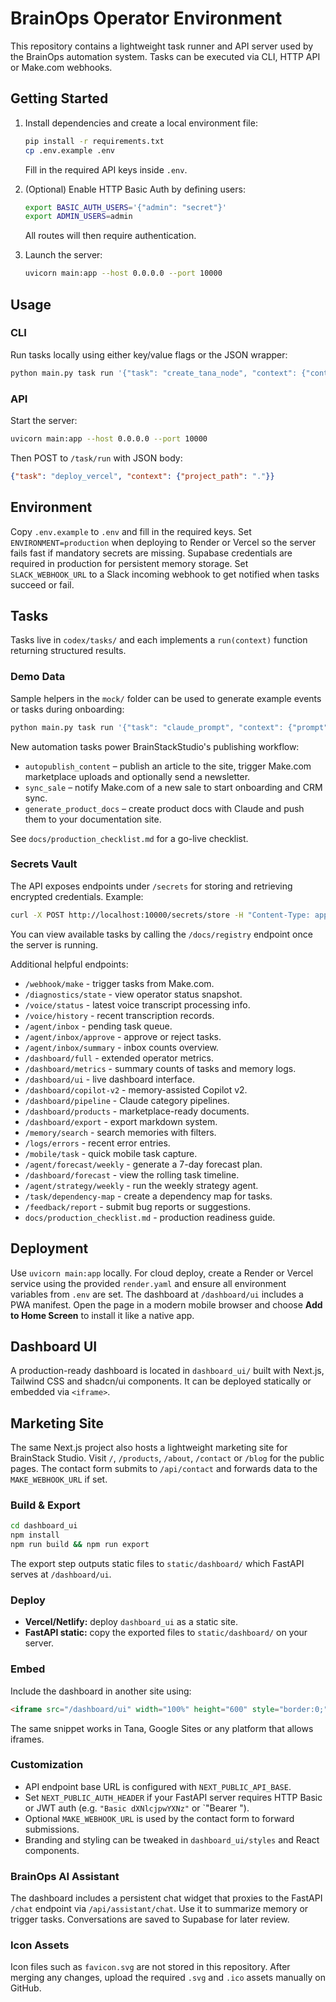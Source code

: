 # BrainOps Operator Environment

This repository contains a lightweight task runner and API server used by the BrainOps automation system. Tasks can be executed via CLI, HTTP API or Make.com webhooks.

## Getting Started

1. Install dependencies and create a local environment file:
   ```bash
   pip install -r requirements.txt
   cp .env.example .env
   ```
   Fill in the required API keys inside `.env`.

2. (Optional) Enable HTTP Basic Auth by defining users:
   ```bash
   export BASIC_AUTH_USERS='{"admin": "secret"}'
   export ADMIN_USERS=admin
   ```
   All routes will then require authentication.

3. Launch the server:
   ```bash
   uvicorn main:app --host 0.0.0.0 --port 10000
   ```

## Usage

### CLI
Run tasks locally using either key/value flags or the JSON wrapper:
```bash
python main.py task run '{"task": "create_tana_node", "context": {"content": "CLI test"}}'
```

### API
Start the server:
```bash
uvicorn main:app --host 0.0.0.0 --port 10000
```
Then POST to `/task/run` with JSON body:
```json
{"task": "deploy_vercel", "context": {"project_path": "."}}
```

## Environment
Copy `.env.example` to `.env` and fill in the required keys. Set `ENVIRONMENT=production`
when deploying to Render or Vercel so the server fails fast if mandatory secrets
are missing. Supabase credentials are required in production for persistent
memory storage.
Set `SLACK_WEBHOOK_URL` to a Slack incoming webhook to get notified when tasks succeed or fail.

## Tasks
Tasks live in `codex/tasks/` and each implements a `run(context)` function returning structured results.

### Demo Data

Sample helpers in the `mock/` folder can be used to generate example events or tasks during onboarding:

```bash
python main.py task run '{"task": "claude_prompt", "context": {"prompt": "demo"}}'
```

New automation tasks power BrainStackStudio's publishing workflow:

- `autopublish_content` – publish an article to the site, trigger Make.com marketplace uploads and optionally send a newsletter.
- `sync_sale` – notify Make.com of a new sale to start onboarding and CRM sync.
- `generate_product_docs` – create product docs with Claude and push them to your documentation site.

See `docs/production_checklist.md` for a go-live checklist.

### Secrets Vault

The API exposes endpoints under `/secrets` for storing and retrieving encrypted credentials. Example:

```bash
curl -X POST http://localhost:10000/secrets/store -H "Content-Type: application/json" -d '{"name":"CLAUDE_API_KEY","value":"sk-xyz"}'
```

You can view available tasks by calling the `/docs/registry` endpoint once the server is running.

Additional helpful endpoints:

- `/webhook/make` - trigger tasks from Make.com.
- `/diagnostics/state` - view operator status snapshot.
- `/voice/status` - latest voice transcript processing info.
- `/voice/history` - recent transcription records.
- `/agent/inbox` - pending task queue.
- `/agent/inbox/approve` - approve or reject tasks.
- `/agent/inbox/summary` - inbox counts overview.
- `/dashboard/full` - extended operator metrics.
- `/dashboard/metrics` - summary counts of tasks and memory logs.
- `/dashboard/ui` - live dashboard interface.
- `/dashboard/copilot-v2` - memory-assisted Copilot v2.
- `/dashboard/pipeline` - Claude category pipelines.
- `/dashboard/products` - marketplace-ready documents.
- `/dashboard/export` - export markdown system.
- `/memory/search` - search memories with filters.
- `/logs/errors` - recent error entries.
- `/mobile/task` - quick mobile task capture.
- `/agent/forecast/weekly` - generate a 7-day forecast plan.
- `/dashboard/forecast` - view the rolling task timeline.
- `/agent/strategy/weekly` - run the weekly strategy agent.
- `/task/dependency-map` - create a dependency map for tasks.
- `/feedback/report` - submit bug reports or suggestions.
- `docs/production_checklist.md` - production readiness guide.

## Deployment
Use `uvicorn main:app` locally. For cloud deploy, create a Render or Vercel service using the provided `render.yaml` and ensure all environment variables from `.env` are set.
The dashboard at `/dashboard/ui` includes a PWA manifest. Open the page in a modern mobile browser and choose **Add to Home Screen** to install it like a native app.

## Dashboard UI

A production-ready dashboard is located in `dashboard_ui/` built with Next.js, Tailwind CSS and shadcn/ui components. It can be deployed statically or embedded via `<iframe>`.

## Marketing Site

The same Next.js project also hosts a lightweight marketing site for BrainStack Studio. Visit `/`, `/products`, `/about`, `/contact` or `/blog` for the public pages. The contact form submits to `/api/contact` and forwards data to the `MAKE_WEBHOOK_URL` if set.

### Build & Export

```bash
cd dashboard_ui
npm install
npm run build && npm run export
```

The export step outputs static files to `static/dashboard/` which FastAPI serves at `/dashboard/ui`.

### Deploy

- **Vercel/Netlify:** deploy `dashboard_ui` as a static site.
- **FastAPI static:** copy the exported files to `static/dashboard/` on your server.

### Embed

Include the dashboard in another site using:

```html
<iframe src="/dashboard/ui" width="100%" height="600" style="border:0;"></iframe>
```
The same snippet works in Tana, Google Sites or any platform that allows iframes.

### Customization

- API endpoint base URL is configured with `NEXT_PUBLIC_API_BASE`.
- Set `NEXT_PUBLIC_AUTH_HEADER` if your FastAPI server requires HTTP Basic or JWT auth (e.g. `"Basic dXNlcjpwYXNz"` or `"Bearer <token>").
- Optional `MAKE_WEBHOOK_URL` is used by the contact form to forward submissions.
- Branding and styling can be tweaked in `dashboard_ui/styles` and React components.

### BrainOps AI Assistant

The dashboard includes a persistent chat widget that proxies to the FastAPI `/chat` endpoint via `/api/assistant/chat`.
Use it to summarize memory or trigger tasks. Conversations are saved to Supabase for later review.


### Icon Assets
Icon files such as `favicon.svg` are not stored in this repository. After merging any changes, upload the required `.svg` and `.ico` assets manually on GitHub.
